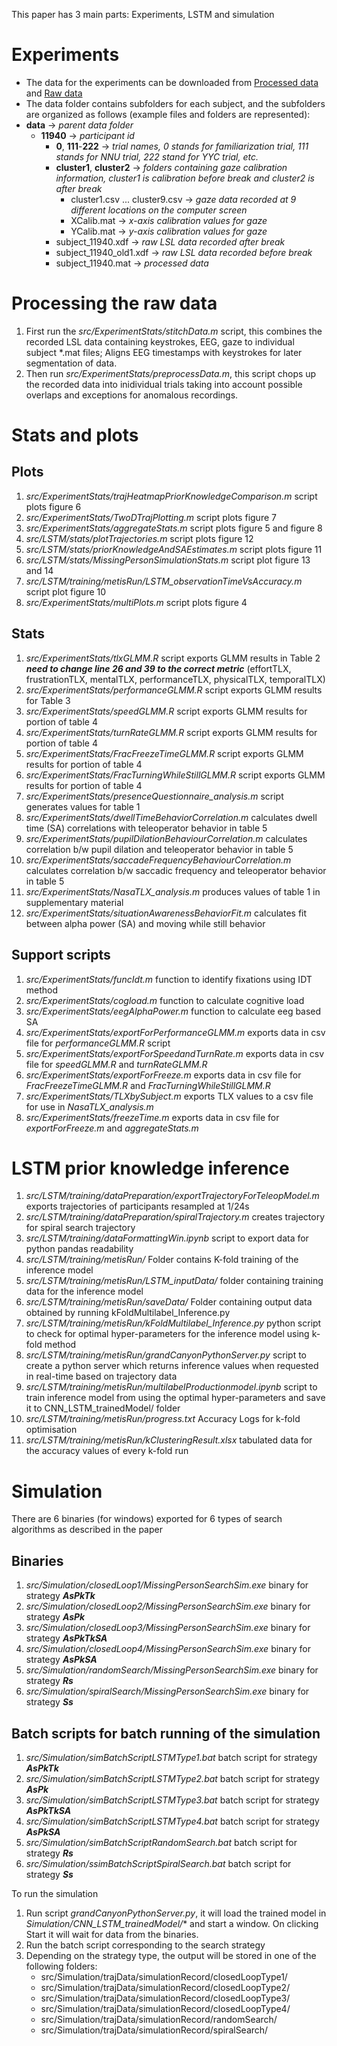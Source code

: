 This paper has 3 main parts: Experiments, LSTM and simulation

# Experiments
- The data for the experiments can be downloaded from 
[Processed data](https://niuits-my.sharepoint.com/:f:/r/personal/z1776960_students_niu_edu/Documents/SARVR_Data?csf=1&web=1&e=VjOEob) and [Raw data](https://niuits-my.sharepoint.com/:f:/r/personal/z1776960_students_niu_edu/Documents/SAR_VR_experimentData?csf=1&web=1&e=536rSK)
- The data folder contains subfolders for each subject, and the subfolders are organized as follows (example files and folders are represented): 
- **data** -> *parent data folder*
    - **11940** -> *participant id*
        - **0**,  **111**-**222** -> *trial names, 0 stands for familiarization trial, 111 stands for NNU trial, 222 stand for YYC trial, etc.*
        - **cluster1**, **cluster2** -> *folders containing gaze calibration information, cluster1 is calibration before break and cluster2 is after break*
            - cluster1.csv ... cluster9.csv -> *gaze data recorded at 9 different locations on the computer screen*
            - XCalib.mat -> *x-axis calibration values for gaze*
            - YCalib.mat -> *y-axis calibration values for gaze*
        - subject_11940.xdf -> *raw LSL data recorded after break*
        - subject_11940_old1.xdf -> *raw LSL data recorded before break*
        - subject_11940.mat -> *processed data*
    

# Processing the raw data

1. First run the *src/ExperimentStats/stitchData.m* script, this combines the recorded LSL data containing keystrokes, EEG, gaze to individual subject *.mat files; Aligns EEG timestamps with keystrokes for later segmentation of data.
2. Then run *src/ExperimentStats/preprocessData.m*, this  script chops up the recorded data into inidividual trials taking into account possible overlaps and exceptions for anomalous recordings.


# Stats and plots

## Plots
1. *src/ExperimentStats/trajHeatmapPriorKnowledgeComparison.m* script plots figure 6
2. *src/ExperimentStats/TwoDTrajPlotting.m* script plots figure 7
3. *src/ExperimentStats/aggregateStats.m* script plots figure 5 and figure 8
4. *src/LSTM/stats/plotTrajectories.m* script plots figure 12
5. *src/LSTM/stats/priorKnowledgeAndSAEstimates.m* script plots figure 11
6. *src/LSTM/stats/MissingPersonSimulationStats.m* script plot figure 13 and 14
7. *src/LSTM/training/metisRun/LSTM_observationTimeVsAccuracy.m* script plot figure 10
8. *src/ExperimentStats/multiPlots.m* script plots figure 4

## Stats
1. *src/ExperimentStats/tlxGLMM.R* script exports GLMM results in Table 2 ***need to change line 26 and 39 to the correct metric*** (effortTLX, frustrationTLX, mentalTLX, performanceTLX, physicalTLX, temporalTLX)
2. *src/ExperimentStats/performanceGLMM.R* script exports GLMM results for Table 3
3. *src/ExperimentStats/speedGLMM.R* script exports GLMM results for portion of table 4
4. *src/ExperimentStats/turnRateGLMM.R* script exports GLMM results for portion of table 4
5. *src/ExperimentStats/FracFreezeTimeGLMM.R* script exports GLMM results for portion of table 4
6. *src/ExperimentStats/FracTurningWhileStillGLMM.R* script exports GLMM results for portion of table 4
7. *src/ExperimentStats/presenceQuestionnaire_analysis.m* script generates values for table 1
8. *src/ExperimentStats/dwellTimeBehaviorCorrelation.m* calculates dwell time (SA) correlations with teleoperator behavior in table 5
9. *src/ExperimentStats/pupilDilationBehaviourCorrelation.m* calculates correlation b/w pupil dilation and teleoperator behavior in table 5
10. *src/ExperimentStats/saccadeFrequencyBehaviourCorrelation.m* calculates correlation b/w saccadic frequency and teleoperator behavior in table 5
11. *src/ExperimentStats/NasaTLX_analysis.m* produces values of table 1 in supplementary material
12. *src/ExperimentStats/situationAwarenessBehaviorFit.m* calculates fit between alpha power (SA) and moving while still behavior


## Support scripts
1. *src/ExperimentStats/funcIdt.m* function to identify fixations using IDT method
2. *src/ExperimentStats/cogload.m* function to calculate cognitive load
2. *src/ExperimentStats/eegAlphaPower.m* function to calculate eeg based SA
3. *src/ExperimentStats/exportForPerformanceGLMM.m* exports data in csv file for *performanceGLMM.R* script
4. *src/ExperimentStats/exportForSpeedandTurnRate.m* exports data in csv file for *speedGLMM.R* and *turnRateGLMM.R*
5. *src/ExperimentStats/exportForFreeze.m* exports data in csv file for *FracFreezeTimeGLMM.R* and *FracTurningWhileStillGLMM.R*
7. *src/ExperimentStats/TLXbySubject.m* exports TLX values to a csv file for use in *NasaTLX_analysis.m*
8. *src/ExperimentStats/freezeTime.m* exports data in csv file for *exportForFreeze.m* and *aggregateStats.m*

# LSTM prior knowledge inference

1. *src/LSTM/training/dataPreparation/exportTrajectoryForTeleopModel.m* exports trajectories of participants resampled at 1/24s
2. *src/LSTM/training/dataPreparation/spiralTrajectory.m* creates trajectory for spiral search trajectory
3. *src/LSTM/training/dataFormattingWin.ipynb* script to export data for python pandas readability
4. *src/LSTM/training/metisRun/* Folder contains K-fold training of the inference model
5. *src/LSTM/training/metisRun/LSTM_inputData/* folder containing training data for the inference model
6. *src/LSTM/training/metisRun/saveData/* Folder containing output data obtained by running kFoldMultilabel_Inference.py
7. *src/LSTM/training/metisRun/kFoldMultilabel_Inference.py* python script to check for optimal hyper-parameters for the inference model using k-fold method 
8. *src/LSTM/training/metisRun/grandCanyonPythonServer.py* script to create a python server which returns inference values when requested in real-time based on trajectory data
9. *src/LSTM/training/metisRun/multilabelProductionmodel.ipynb* script to train inference model from using the optimal hyper-parameters and save it to CNN_LSTM_trainedModel/ folder
10. *src/LSTM/training/metisRun/progress.txt* Accuracy Logs for k-fold optimisation
11. *src/LSTM/training/metisRun/kClusteringResult.xlsx* tabulated data for the accuracy values of every k-fold run

# Simulation
There are 6 binaries (for windows) exported for 6 types of search algorithms as described in the paper

## Binaries

1. *src/Simulation/closedLoop1/MissingPersonSearchSim.exe* binary for strategy ***AsPkTk***
2. *src/Simulation/closedLoop2/MissingPersonSearchSim.exe* binary for strategy ***AsPk***
3. *src/Simulation/closedLoop3/MissingPersonSearchSim.exe* binary for strategy ***AsPkTkSA***
4. *src/Simulation/closedLoop4/MissingPersonSearchSim.exe* binary for strategy ***AsPkSA***
5. *src/Simulation/randomSearch/MissingPersonSearchSim.exe* binary for strategy ***Rs***
6. *src/Simulation/spiralSearch/MissingPersonSearchSim.exe* binary for strategy ***Ss***

## Batch scripts for batch running of the simulation
1. *src/Simulation/simBatchScriptLSTMType1.bat* batch script for strategy ***AsPkTk***
2. *src/Simulation/simBatchScriptLSTMType2.bat* batch script for strategy ***AsPk***
3. *src/Simulation/simBatchScriptLSTMType3.bat* batch script for strategy ***AsPkTkSA***
4. *src/Simulation/simBatchScriptLSTMType4.bat* batch script for strategy ***AsPkSA***
5. *src/Simulation/simBatchScriptRandomSearch.bat* batch script for strategy ***Rs***
6. *src/Simulation/ssimBatchScriptSpiralSearch.bat* batch script for strategy ***Ss***

To run the simulation 

1. Run script *grandCanyonPythonServer.py*, it will load the trained model in *Simulation/CNN_LSTM_trainedModel/** and start a window. On clicking Start it will wait for data from the binaries.
2. Run the batch script corresponding to the search strategy
3. Depending on the strategy type, the output will be stored in one of the following folders:
    - src/Simulation/trajData/simulationRecord/closedLoopType1/
    - src/Simulation/trajData/simulationRecord/closedLoopType2/
    - src/Simulation/trajData/simulationRecord/closedLoopType3/
    - src/Simulation/trajData/simulationRecord/closedLoopType4/
    - src/Simulation/trajData/simulationRecord/randomSearch/
    - src/Simulation/trajData/simulationRecord/spiralSearch/
